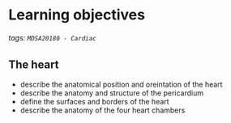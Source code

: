 # Learning objectives
###### tags: `MDSA20180 - Cardiac`

## The heart
- describe the anatomical position and oreintation of the heart
- describe the anatomy and structure of the pericardium
- define the surfaces and borders of the heart
- describe the anatomy of the four heart chambers
